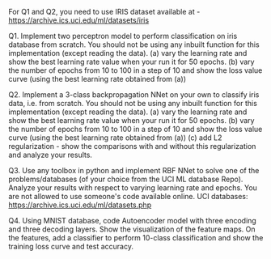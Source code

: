 For Q1 and Q2, you need to use IRIS dataset available at - https://archive.ics.uci.edu/ml/datasets/iris

Q1. Implement two perceptron model to perform classification on iris database from scratch. You should not be using any inbuilt function for this implementation (except reading the data).
(a) vary the learning rate and show the best learning rate value when your run it for 50 epochs.
(b) vary the number of epochs from 10 to 100 in a step of 10 and show the loss value curve (using the best learning rate obtained from (a))

Q2. Implement a 3-class backpropagation NNet on your own to classify iris data, i.e. from scratch. You should not be using any inbuilt function for this implementation (except reading the data).
(a) vary the learning rate and show the best learning rate value when your run it for 50 epochs.
(b) vary the number of epochs from 10 to 100 in a step of 10 and show the loss value curve (using the best learning rate obtained from (a))
(c) add L2 regularization - show the comparisons with and without this regularization and analyze your results.

Q3. Use any toolbox in python and implement RBF NNet to solve one of the problems/databases (of your choice from the UCI ML database Repo). Analyze your results with respect to varying learning rate and epochs. You are not allowed to use someone's code available online. UCI databases: https://archive.ics.uci.edu/ml/datasets.php

Q4. Using MNIST database, code Autoencoder model with three encoding and three decoding layers. Show the visualization of the feature maps. On the features, add a classifier to perform 10-class classification and show the training loss curve and test accuracy.
